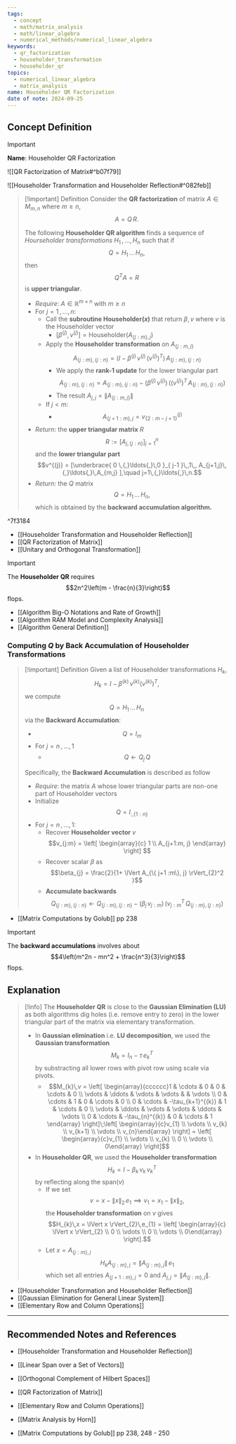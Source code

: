 ```yaml
---
tags:
  - concept
  - math/matrix_analysis
  - math/linear_algebra
  - numerical_methods/numerical_linear_algebra
keywords:
  - qr_factorization
  - householder_transformation
  - householder_qr
topics:
  - numerical_linear_algebra
  - matrix_analysis
name: Householder QR Factorization
date of note: 2024-09-25
---
```


## Concept Definition

>[!important]
>**Name**: Householder QR Factorization

![[QR Factorization of Matrix#^b07f79]]

![[Householder Transformation and Householder Reflection#^082feb]]

>[!important] Definition
>Consider the **QR factorization** of matrix $A\in M_{m,n}$ where $m \ge n$, $$A = Q\,R.$$
>
>The following **Householder QR algorithm** finds a sequence of *Hourseholder transformations* $H_{1} \,{,}\ldots{,}\,H_{n}$ such that if $$Q = H_{1}\,{}\ldots{}\,H_{n},$$ then $$Q^{T}A = R$$ is **upper triangular**.
>- *Require*: $A\in \mathbb{R}^{m\times n}$ with $m\ge n$
>- For $j=1\,{,}\ldots{,}\,n$:
>	- Call the **subroutine $\text{Householder}(x)$** that return $\beta, v$ where $v$ is the Householder vector
>		- $[\beta^{(j)}, v^{(j)}] = \text{Householder}(A_{\{ j:m \}, j})$
>	- Apply the **Householder transformation** on $A_{\{ j:m , j\}}$ $$A_{\{ j:m \}, \{ j:n \}} = \left(I - \beta^{(j)}\,v^{(j)}\,(v^{(j)})^{T}\right)\,A_{\{ j:m \}, \{ j:n \}}$$
>		- We apply the **rank-1 update** for the lower triangular part $$A_{\{ j:m \}, \{ j:n \}} = A_{\{ j:m \}, \{ j:n \}} - (\beta^{(j)}\,v^{(j)})\,\left((v^{(j)})^{T}\,A_{\{ j:m \}, \{ j:n \}}\right)$$
>		- The result $A_{j,j} = \lVert A_{\{ j:m , j\}} \rVert$
>	- If $j < m$:
>		- $$A_{\{ j+1:m \}, j} = v_{\{ 2:m-j+1 \}}^{(j)}$$
>- *Return*: the **upper triangular matrix** $R$ $$R := [A_{j, \{ j:n \}}]_{j=1}^{n}$$ and the **lower triangular part** $$v^{(j)} = [\underbrace{ 0 \,{,}\ldots{,}\,0 }_{ j-1 }\,,1\,, A_{j+1,j}\,{,}\ldots{,}\,A_{m,j} ],\quad j=1\,{,}\ldots{,}\,n.$$ 
>- *Return*: the $Q$ matrix $$Q= H_{1}\,{}\ldots{}\,H_{n},$$ which is obtained by the **backward accumulation algorithm.**

^7f3184

- [[Householder Transformation and Householder Reflection]]
- [[QR Factorization of Matrix]]
- [[Unitary and Orthogonal Transformation]]

>[!important]
>The **Householder QR** requires $$2n^2\left(m - \frac{n}{3}\right)$$ flops.

- [[Algorithm Big-O Notations and Rate of Growth]]
- [[Algorithm RAM Model and Complexity Analysis]]
- [[Algorithm General Definition]]

### Computing $Q$ by Back Accumulation of Householder Transformations

>[!important] Definition
>Given a list of Householder transformations $H_{k}$, $$H_{k} = I - \beta^{(k)}\,v^{(k)}(v^{(k)})^{T},$$ we compute $$Q = H_{1}\,{}\ldots{}\,H_{n}$$ via the **Backward Accumulation**:
>- $$Q = I_{m}$$ 
>- For $j=n\,{,}\ldots{,}\,1$
>	- $$Q \leftarrow Q_{j}\,Q$$
>	  
>Specifically, the **Backward Accumulation** is described as follow
>- *Require*: the matrix $A$ whose lower triangular parts are non-one part of Householder vectors
>- Initialize $$Q = I_{:, \{ 1:n \}}$$
>- For $j=n\,{,}\ldots{,}\,1$:
>	- Recover **Householder vector** $v$ $$v_{j:m} = \left[ \begin{array}{c} 1 \\ A_{j+1:m, j} \end{array} \right] $$
>	- Recover scalar $\beta$ as $$\beta_{j} = \frac{2}{1+ \lVert A_{\{ j+1 :m\}, j} \rVert_{2}^2 }$$
>	- **Accumulate backwards** $$Q_{\{ j:m \}, \{ j:n \}} \leftarrow Q_{\{ j:m \}, \{ j:n \}} - \left(\beta_{j}\,v_{j:m}\right)\,\left(v_{j:m}^{T}\,Q_{\{ j:m \}, \{ j:n \}}\right)$$

- [[Matrix Computations by Golub]] pp 238

>[!important]
>The **backward accumulations** involves about $$4\left(m^2n - mn^2 + \frac{n^3}{3}\right)$$ flops.


## Explanation

>[!info]
>The **Householder QR** is close to the **Gaussian Elimination (LU)** as both algorithms dig holes (i.e. remove entry to zero) in the lower triangular part of the matrix via elementary transformation.
>- In **Gaussian elimination** i.e. **LU decomposition**, we used the **Gaussian transformation** $$M_{k} = I_{n} - \tau\,e_{k}^{T}$$ by substracting  all lower rows with pivot row using scale via pivots.
>	- $$M_{k}\,v = \left[ \begin{array}{cccccc}1 & \cdots & 0 & 0 & \cdots & 0 \\ \vdots & \ddots & \vdots & \vdots &  & \vdots \\ 0 & \cdots & 1 & 0 & \cdots & 0 \\ 0 & \cdots & -\tau_{k+1}^{(k)} & 1 & \cdots & 0 \\ \vdots & \ddots & \vdots & \vdots & \ddots & \vdots \\ 0 & \cdots & -\tau_{n}^{(k)} & 0 & \cdots & 1 \end{array} \right]\;\left[ \begin{array}{c}v_{1} \\ \vdots \\ v_{k} \\ v_{k+1} \\ \vdots \\ v_{n}\end{array} \right] =  \left[ \begin{array}{c}v_{1} \\ \vdots \\ v_{k} \\ 0 \\ \vdots \\ 0\end{array} \right]$$ 
>- In **Householder QR**, we used the **Householder transformation** $$H_{k}  = I- \beta_{k}\,v_{k}\,v_{k}^{T}$$ by reflecting along the $\text{span}(v)$
>	- If we set $$v = x  - \lVert x \rVert_{2}\,e_{1} \implies v_{1} = x_{1} - \lVert x \rVert_{2},$$ the **Householder transformation** on $v$ gives $$H_{k}\,x =  \lVert x \rVert_{2}\,e_{1} = \left[ \begin{array}{c} \lVert x \rVert_{2} \\ 0 \\ \vdots \\  0 \\ \vdots \\ 0\end{array} \right].$$
>	- Let $x = A_{\{ j:m \}, j}$ $$H_{k}A_{\{ j:m \}, j} = \lVert A_{\{ j:m \}, j} \rVert\, e_{1} $$ which set all entries $A_{\{ j+1:m \},j} = 0$ and $A_{j,j} = \lVert A_{\{ j:m \}, j} \rVert.$

- [[Householder Transformation and Householder Reflection]]
- [[Gaussian Elimination for General Linear System]]
- [[Elementary Row and Column Operations]]



-----------
##  Recommended Notes and References

- [[Householder Transformation and Householder Reflection]]

- [[Linear Span over a Set of Vectors]]
- [[Orthogonal Complement of Hilbert Spaces]]
- [[QR Factorization of Matrix]]


- [[Elementary Row and Column Operations]]

- [[Matrix Analysis by Horn]]
- [[Matrix Computations by Golub]] pp 238, 248 - 250